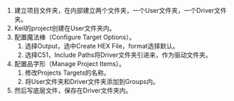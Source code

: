 1. 建立项目文件夹，在内部建立两个文件夹，一个User文件夹，一个Driver文件夹。
2. Keil的project创建在User文件夹内。
3. 配置魔法棒（Configure Target Options）。
   1. 选择Output，选中Create HEX File，format选择默认。
   2. 选择C51，Include Paths将Driver文件夹引进来，作为驱动文件夹。
4. 配置品字形（Manage Project Items）。
   1. 修改Projects Targets的名称。
   2. 将User文件夹和Driver文件夹添加到Groups内。
5. 然后写底层文件，保存在Driver文件夹内。